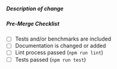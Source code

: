 <!--
Thank you for your pull request!

Bug fixes and new features should include tests and possibly benchmarks.

Before submitting please read:

Contributors guide: https://github.com/Fae/fae/blob/master/CONTRIBUTING.md
Code of Conduct: https://github.com/Fae/fae/blob/master/CODE_OF_CONDUCT.md
-->

##### Description of change
<!-- Provide a description of the change below this comment. -->

##### Pre-Merge Checklist
<!-- Remove items that do not apply. For completed items, change [ ] to [x]. -->

- [ ] Tests and/or benchmarks are included
- [ ] Documentation is changed or added
- [ ] Lint process passed (`npm run lint`)
- [ ] Tests passed (`npm run test`)
